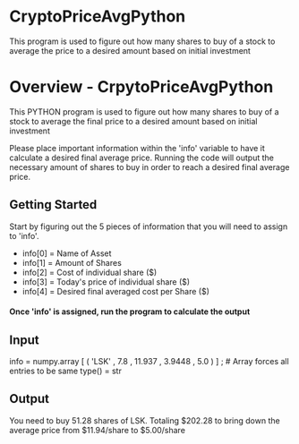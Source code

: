 # CryptoPriceAvgPython

This program is used to figure out how many shares to buy of a stock to  average the price to a desired amount based on initial investment
# Overview - CrpytoPriceAvgPython
This PYTHON program is used to figure out how many shares to buy of a stock to average the final price to a desired amount based on initial investment

Please place important information within the 'info' variable to have it calculate a desired final average price.
Running the code will output the necessary amount of shares to buy in order to reach a desired final average price.

## Getting Started
Start by figuring out the 5 pieces of information that you will need to assign to 'info'.

- info[0] = Name of Asset
- info[1] = Amount of Shares
- info[2] = Cost of individual share ($)
- info[3] = Today's price of individual share ($)
- info[4] = Desired final averaged cost per Share ($)

#### Once 'info' is assigned, run the program to calculate the output

## Input

info =  numpy.array [ ( 'LSK' , 7.8 , 11.937 , 3.9448 , 5.0 ) ] ;  # Array forces all entries to be same type() = str

## Output

You need to buy 51.28 shares of LSK. Totaling $202.28 
 to bring down the average price from $11.94/share to $5.00/share
